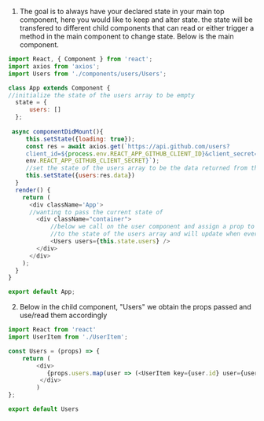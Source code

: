 1. The goal is to always have your declared state in your main top component, here you would like to keep and alter state. the state will be transfered to different child components that can read or either trigger a method in the main component to change state. Below is the main component.
```js
import React, { Component } from 'react';
import axios from 'axios';
import Users from './components/users/Users';

class App extends Component {
//initialize the state of the users array to be empty
  state = {
      users: []
  };
  
 async componentDidMount(){
     this.setState({loading: true});
     const res = await axios.get(`https://api.github.com/users?        
     client_id=${process.env.REACT_APP_GITHUB_CLIENT_ID}&client_secret=${process.
     env.REACT_APP_GITHUB_CLIENT_SECRET}`);
     //set the state of the users array to be the data returned from the http request
     this.setState({users:res.data})
  }
  render() {
    return (
      <div className='App'>
      //wanting to pass the current state of 
        <div className="container">
            //below we call on the user component and assign a prop to it called users, this prop will continue to listen
            //to the state of the users array and will update when ever the state is changed.
            <Users users={this.state.users} />
        </div>
      </div>
    );
  }
}

export default App;
```
2. Below in the child component, "Users" we obtain the props passed and use/read them accordingly
```js
import React from 'react'
import UserItem from './UserItem';

const Users = (props) => {
    return (
        <div>
           {props.users.map(user => (<UserItem key={user.id} user={user} />))}
         </div>
        )
};

export default Users
```

